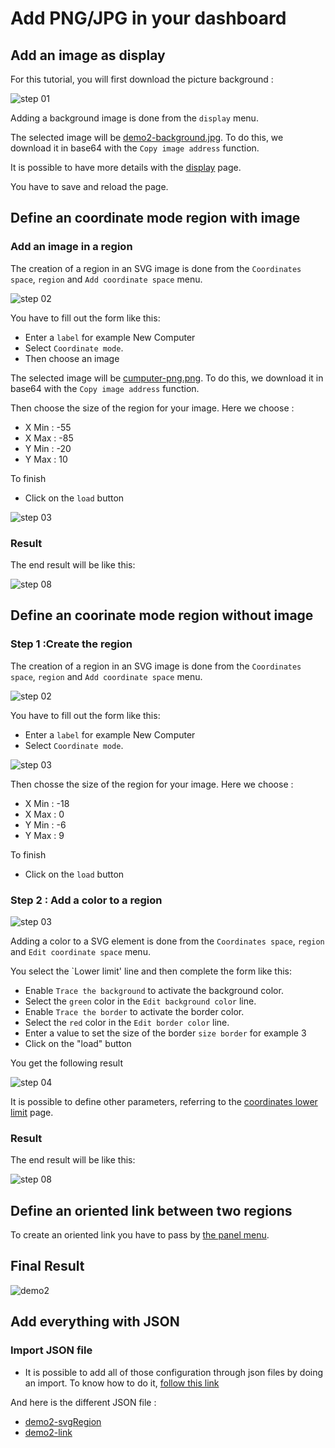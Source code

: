 # Add PNG/JPG in your dashboard

## Add an image as display
For this tutorial, you will first download the picture background : 


![step 01](../../screenshots/demo/tutorial2/ImagePNG.png)


Adding a background image is done from the `display` menu.

The selected image will be [demo2-background.jpg](../../resource/demo2-background.jpg). To do this, we download it in base64 with the `Copy image address` function.

It is possible to have more details with the [display](../editor/display.md) page.

You have to save and reload the page.


## Define an coordinate mode region with image

### Add an image in a region

The creation of a region in an SVG image is done from the `Coordinates space`, `region` and `Add coordinate space` menu.

![step 02](../../screenshots/demo/tutorial2/CoordinateMode.png)

You have to fill out the form like this: 

- Enter a `label` for example New Computer
- Select `Coordinate mode`.
- Then choose an image

The selected image will be [cumputer-png.png](../../resource/computer-png.png). To do this, we download it in base64 with the `Copy image address` function.

Then choose the size of the region for your image. Here we choose :
- X Min : -55
- X Max : -85 
- Y Min : -20
- Y Max : 10

To finish
- Click on the `load` button


![step 03](../../screenshots/demo/tutorial2/ImageRegion.png)

### Result

The end result will be like this: 

![step 08](../../screenshots/demo/tutorial2/Result1.png)

## Define an coorinate mode region without image

### Step 1 :Create the region

The creation of a region in an SVG image is done from the `Coordinates space`, `region` and `Add coordinate space` menu.

![step 02](../../screenshots/demo/tutorial2/CoordinateMode.png)

You have to fill out the form like this: 

- Enter a `label` for example New Computer
- Select `Coordinate mode`.

![step 03](../../screenshots/demo/tutorial2/CoordinateModeNoImage.png)

Then chosse the size of the region for your image. Here we choose :
- X Min : -18
- X Max : 0
- Y Min : -6
- Y Max : 9

To finish
- Click on the `load` button

### Step 2 : Add a color to a region

![step 03](../../screenshots/demo/tutorial2/LowerLimit.png)


Adding a color to a SVG element is done from the `Coordinates space`, `region` and `Edit coordinate space` menu.

You select the `Lower limit' line and then complete the form like this: 
 

- Enable `Trace the background` to activate the background color. 
- Select the `green` color in the `Edit background color` line.
- Enable `Trace the border` to activate the border color.
- Select the `red` color in the `Edit border color` line.
- Enter a value to set the size of the border `size border` for example 3
- Click on the "load" button


You get the following result

![step 04](../../screenshots/demo/tutorial2/Cumputer2.png)


It is possible to define other parameters, referring to the [coordinates lower limit](../editor/coordinates-lower-limit.md) page.

### Result

The end result will be like this: 

![step 08](../../screenshots/demo/tutorial2/Result2.png)

## Define an oriented link between two regions

To create an oriented link you have to pass by [the panel menu](../panel/panel-oriented-link.md).

## Final Result 

![demo2](../../screenshots/demo/tutorial2/demo2.png)

## Add everything with JSON

### Import JSON file

- It is possible to add all of those configuration through json files by doing an import. To know how to do it, [follow this link](../editor/import.md)

And here is the different JSON file :

- [demo2-svgRegion](../../resource/demo2-svgRegion.json) 
- [demo2-link](../../resource/demo2-link.json)


